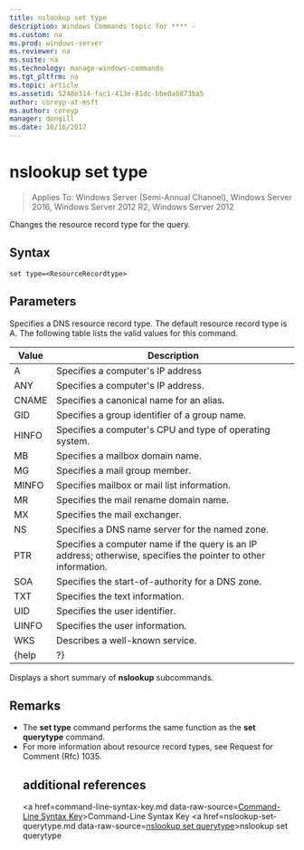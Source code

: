 ```yaml
---
title: nslookup set type
description: Windows Commands topic for **** - 
ms.custom: na
ms.prod: windows-server
ms.reviewer: na
ms.suite: na
ms.technology: manage-windows-commands
ms.tgt_pltfrm: na
ms.topic: article
ms.assetid: 5248e314-fac1-413e-81dc-bbe0a0873ba5
author: coreyp-at-msft
ms.author: coreyp
manager: dongill
ms.date: 10/16/2017
---
```

# nslookup set type

>Applies To: Windows Server (Semi-Annual Channel), Windows Server 2016, Windows Server 2012 R2, Windows Server 2012

Changes the resource record type for the query.
## Syntax
```
set type=<ResourceRecordtype>
```
## Parameters
<ResourceRecordtype>
Specifies a DNS resource record type. The default resource record type is A. The following table lists the valid values for this command.

| Value |                                                   Description                                                   |
|-------|-----------------------------------------------------------------------------------------------------------------|
|   A   |                                      Specifies a computer&#39;s IP address                                      |
|  ANY  |                                     Specifies a computer&#39;s IP address.                                      |
| CNAME |                                    Specifies a canonical name for an alias.                                     |
|  GID  |                                  Specifies a group identifier of a group name.                                  |
| HINFO |                          Specifies a computer&#39;s CPU and type of operating system.                           |
|  MB   |                                        Specifies a mailbox domain name.                                         |
|  MG   |                                         Specifies a mail group member.                                          |
| MINFO |                                   Specifies mailbox or mail list information.                                   |
|  MR   |                                     Specifies the mail rename domain name.                                      |
|  MX   |                                          Specifies the mail exchanger.                                          |
|  NS   |                                 Specifies a DNS name server for the named zone.                                 |
|  PTR  | Specifies a computer name if the query is an IP address; otherwise, specifies the pointer to other information. |
|  SOA  |                                Specifies the start-of-authority for a DNS zone.                                 |
|  TXT  |                                         Specifies the text information.                                         |
|  UID  |                                         Specifies the user identifier.                                          |
| UINFO |                                         Specifies the user information.                                         |
|  WKS  |                                         Describes a well-known service.                                         |
| {help |                                                       ?}                                                        |

Displays a short summary of <strong>nslookup</strong> subcommands.
## Remarks
- The <strong>set type</strong> command performs the same function as the <strong>set querytype</strong> command.
- For more information about resource record types, see Request for Comment (Rfc) 1035.
  ## additional references
  <a href=command-line-syntax-key.md data-raw-source=[Command-Line Syntax Key](command-line-syntax-key.md)>Command-Line Syntax Key</a>
  <a href=nslookup-set-querytype.md data-raw-source=[nslookup set querytype](nslookup-set-querytype.md)>nslookup set querytype</a>
